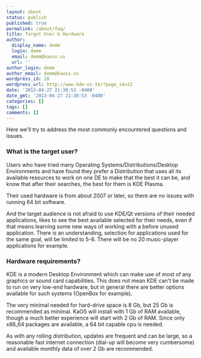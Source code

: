 ```yaml
---
layout: about
status: publish
published: true
permalink: /about/faq/
title: Target User & Hardware
author:
  display_name: demm
  login: demm
  email: demm@kaosx.us
  url: ''
author_login: demm
author_email: demm@kaosx.us
wordpress_id: 28
wordpress_url: http://www.kde-os.tk/?page_id=22
date: '2013-04-27 21:38:53 -0400'
date_gmt: '2013-04-27 21:38:53 -0400'
categories: []
tags: []
comments: []
---
```

Here we'll try to address the most commonly encountered questions and issues.

### What is the target user?

Users who have tried many Operating Systems/Distributions/Desktop Environments and have found they prefer a Distribution that uses all its available resources to work on one DE to make that the best it can be, and know that after their searches, the best for them is KDE Plasma.

Their used hardware is from about 2007 or later, so there are no issues with running 64 bit software.

And the target audience is not afraid to use KDE/Qt versions of their needed applications, likes to see the best available selected for their needs, even if that means learning some new ways of working with a before unused application. There is an understanding, selection for applications used for the same goal, will be limited to 5-6. There will be no 20 music-player applications for example.

### Hardware requirements?

KDE is a modern Desktop Environment which can make use of most of any graphics or sound card capabilities. This does not mean KDE can't be made to run on very low-end hardware, but in general there are better options available for such systems (OpenBox for example).

The very minimal needed for hard-drive space is 8 Gb, but 25 Gb is recommended as minimal. KaOS will install with 1 Gb of RAM available, though a much better experience will start with 2 Gb of RAM. Since only x86_64 packages are available, a 64 bit capable cpu is needed.

As with any rolling distribution, updates are frequent and can be large, so a reasonable fast internet connection (dial-up will become very cumbersome) and available monthly data of over 2 Gb are recommended.
